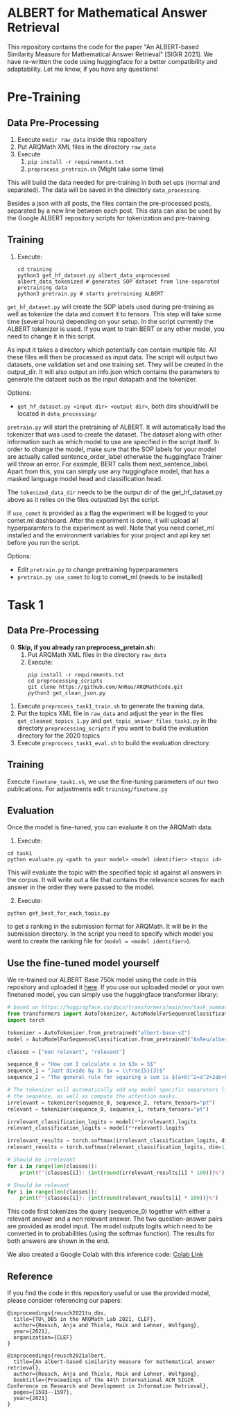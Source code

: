 # ALBERT for Mathematical Answer Retrieval

This repository contains the code for the paper "An ALBERT-based Similarity Measure for Mathematical Answer Retrieval" [SIGIR 2021]. 
We have re-written the code using huggingface for a better compatibility and adaptability. Let me know, if you have any questions!

# Pre-Training
## Data Pre-Processing

1. Execute `mkdir raw_data` inside this repository
2. Put ARQMath XML files in the directory `raw_data`
3. Execute 
   1. `pip install -r requirements.txt`
   2. `preprocess_pretrain.sh` (Might take some time)

This will build the data needed for pre-training in both set ups (normal and separated). The data will be saved in the directory `data_processing`. 

Besides a json with all posts, the files contain the pre-processed posts, separated by a new line between each post. This data can also be used by the Google ALBERT repository scripts for tokenization and pre-training.

## Training

1. Execute:
   ```
   cd training
   python3 get_hf_dataset.py albert_data_unprocessed albert_data_tokenized # generates SOP dataset from line-separated pretraining data
   python3 pretrain.py # starts pretraining ALBERT   
   ```

`get_hf_dataset.py` will create the SOP labels used during pre-training as well as tokenize the data and convert it to tensors. This step will take some time (several hours) depending on your setup. In the script currently the ALBERT tokenizer is used. If you want to train BERT or any other model, you need to change it in this script.

As input it takes a directory which potentially can contain multiple file. All these files will then be processed as input data. 
The script will output two datasets, one validation set and one training set. They will be created in the output_dir. It will also output an info.json which contains the parameters to generate the dataset such as the input datapath and the tokenizer.

Options: 
* `get_hf_dataset.py <input dir> <output dir>`, both dirs should/will be located in `data_processing/`

`pretrain.py` will start the pretraining of ALBERT. It will automatically load the tokenizer that was used to create the dataset. The dataset along with other information such as which model to use are specified in the script itself.
In order to change the model, make sure that the SOP labels for your model are actually called sentence_order_label otherwise the huggingface Trainer will throw an error. For example, BERT calls them next_sentence_label. Apart from this, you can simply use any huggingface model, that has a masked language model head and classification head. 

The `tokenized_data_dir` needs to be the output dir of the get_hf_dataset.py above as it relies on the files outputted byt the script.

If `use_comet` is provided as a flag the experiment will be logged to your comet.ml dashboard. After the experiment is done, it will upload all hyperparamters to the experiment as well. Note that you need comet_ml installed and the environment variables for your project and api key set before you run the script.

Options: 
* Edit `pretrain.py` to change pretraining hyperparameters
* `pretrain.py use_comet` to log to comet_ml (needs to be installed)
# Task 1
## Data Pre-Processing

0. **Skip, if you already ran preprocess_pretain.sh:**
   1. Put ARQMath XML files in the directory `raw_data`
   2. Execute:
      ```
      pip install -r requirements.txt
      cd preprocessing_scripts
      git clone https://github.com/AnReu/ARQMathCode.git
      python3 get_clean_json.py
      ```
1. Execute `preprocess_task1_train.sh` to generate the training data.
2. Put the topics XML file in `raw_data` and adjust the year in the files `get_cleaned_topics_1.py` and `get_topic_answer_files_task1.py`
 in the directory `preprocessing_scripts` if you want to build the evaluation directory for the 2020 topics
3. Execute `preprocess_task1_eval.sh` to build the evaluation directory.

## Training
 Execute `finetune_task1.sh`, we use the fine-tuning parameters of our two publications. For adjustments edit `training/finetune.py`

## Evaluation
Once the model is fine-tuned, you can evaluate it on the ARQMath data. 
1. Execute:
```
cd task1
python evaluate.py <path to your model> <model identifier> <topic id>
```
This will evaluate the topic with the specified topic id against all answers in the corpus.
It will write out a file that contains the relevance scores for each answer in the order they were passed to the model. 

2. Execute:
```
python get_best_for_each_topic.py
```
to get a ranking in the submission format for ARQMath. It will be in the submission directory. In the script you need to specify which model you want to create the ranking file for (`model = <model identifier>`).

## Use the fine-tuned model yourself

We re-trained our ALBERT Base 750k model using the code in this repository and uploaded it [here](https://huggingface.co/AnReu/albert-for-math-ar-base-ft).
If you use our uploaded model or your own finetuned model, you can simply use the huggingface transformer library:

```python
# based on https://huggingface.co/docs/transformers/main/en/task_summary#sequence-classification
from transformers import AutoTokenizer, AutoModelForSequenceClassification
import torch

tokenizer = AutoTokenizer.from_pretrained("albert-base-v2")
model = AutoModelForSequenceClassification.from_pretrained("AnReu/albert-for-math-ar-base-ft")

classes = ["non relevant", "relevant"]

sequence_0 = "How can I calculate x in $3x = 5$"
sequence_1 = "Just divide by 3: $x = \\frac{5}{3}$"
sequence_2 = "The general rule for squaring a sum is $(a+b)^2=a^2+2ab+b^2$"

# The tokenizer will automatically add any model specific separators (i.e. <CLS> and <SEP>) and tokens to
# the sequence, as well as compute the attention masks.
irrelevant = tokenizer(sequence_0, sequence_2, return_tensors="pt")
relevant = tokenizer(sequence_0, sequence_1, return_tensors="pt")

irrelevant_classification_logits = model(**irrelevant).logits
relevant_classification_logits = model(**relevant).logits

irrelevant_results = torch.softmax(irrelevant_classification_logits, dim=1).tolist()[0]
relevant_results = torch.softmax(relevant_classification_logits, dim=1).tolist()[0]

# Should be irrelevant
for i in range(len(classes)):
    print(f"{classes[i]}: {int(round(irrelevant_results[i] * 100))}%")

# Should be relevant
for i in range(len(classes)):
    print(f"{classes[i]}: {int(round(relevant_results[i] * 100))}%")
```

This code first tokenizes the query (sequence_0) together with either a relevant answer and a non relevant answer. The two question-answer pairs are provided as model input. The model outputs logits which need to be converted in to probabilities (using the softmax function). The results for both answers are shown in the end.

We also created a Google Colab with this inference code: [Colab Link](https://colab.research.google.com/drive/11XYJ5KHNkndD2Cup6X3Q1EOoxOqXkFFe?usp=sharing)
## Reference

If you find the code in this repository useful or use the provided model, please consider referencing our papers:

```
@inproceedings{reusch2021tu_dbs,
  title={TU\_DBS in the ARQMath Lab 2021, CLEF},
  author={Reusch, Anja and Thiele, Maik and Lehner, Wolfgang},
  year={2021},
  organization={CLEF}
}

@inproceedings{reusch2021albert,
  title={An albert-based similarity measure for mathematical answer retrieval},
  author={Reusch, Anja and Thiele, Maik and Lehner, Wolfgang},
  booktitle={Proceedings of the 44th International ACM SIGIR Conference on Research and Development in Information Retrieval},
  pages={1593--1597},
  year={2021}
}
```

